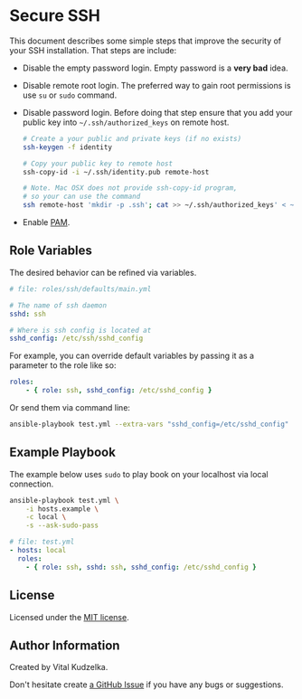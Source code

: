 Secure SSH
==========

This document describes some simple steps that improve the security of your SSH
installation. That steps are include:

* Disable the empty password login. Empty password is a **very bad** idea.

* Disable remote root login. The preferred way to gain root permissions is use
  `su` or `sudo` command.

* Disable password login. Before doing that step ensure that you add your
  public key into `~/.ssh/authorized_keys` on remote host.

  ```bash
  # Create a your public and private keys (if no exists)
  ssh-keygen -f identity

  # Copy your public key to remote host
  ssh-copy-id -i ~/.ssh/identity.pub remote-host

  # Note. Mac OSX does not provide ssh-copy-id program,
  # so your can use the command
  ssh remote-host 'mkdir -p .ssh'; cat >> ~/.ssh/authorized_keys' < ~/.ssh/identity.pub
  ```

* Enable [PAM](http://en.wikipedia.org/wiki/Pluggable_authentication_modules).

Role Variables
--------------

The desired behavior can be refined via variables.

```yaml
# file: roles/ssh/defaults/main.yml

# The name of ssh daemon
sshd: ssh

# Where is ssh config is located at
sshd_config: /etc/ssh/sshd_config
```

For example, you can override default variables by passing it as a parameter to
the role like so:

```yaml
roles:
    - { role: ssh, sshd_config: /etc/sshd_config }
```

Or send them via command line:

```bash
ansible-playbook test.yml --extra-vars "sshd_config=/etc/sshd_config"
```

Example Playbook
----------------

The example below uses `sudo` to play book on your localhost via local
connection.

```bash
ansible-playbook test.yml \
    -i hosts.example \
    -c local \
    -s --ask-sudo-pass
 ```

```yaml
# file: test.yml
- hosts: local
  roles:
    - { role: ssh, sshd: ssh, sshd_config: /etc/sshd_config }
```

License
-------

Licensed under the [MIT license](http://mit-license.org/vitalk).

Author Information
------------------

Created by Vital Kudzelka.

Don't hesitate create [a GitHub Issue](https://github.com/vitalk/ansible-secure-ssh/issues) if you have any bugs or suggestions.
